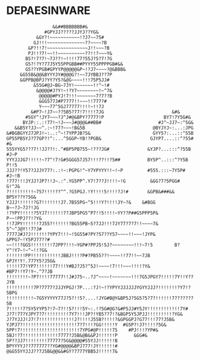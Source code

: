 # DEPAESINWARE

                          
                     &&##BBBBBBB#&
                  #GPYJJ?????JJYJ??YG&
               &GY?!~~~~~~~~~~~!?J7~~75#
              GJ!!!~~~~~~~~~~~~~~??~~~~?B
            &P?!!7!~~~~~~~~~~~~~~~J!!~~~?B
            PJ!!?7!~~!!~~~~~~~~~~??!!?~~~Y&
           B5?!7?7!~7J??!~!!!!77?55J?5?7!7G
           G5?!?Y?77J5Y55PPGBB##PYYY55PPPPGB#&&
           G5??YPGB#GPYYP@@@@@&P~!?J7~~~~?@&BBB&
         &G55B&@@&BYYYJY#@@@G?!~~7JYBBJ??7P
         &GPPB@BPJ?YY?Y5?&@G~~~~!!!75P5JJ#
              &55G#@J~BG~7JY!~~~~~~~!!^~!#
               &@@@@#J?Y!~!?Y7~~~~~~~~!~^7&
                @@@@@#PYJ!7!!!~~~~~~~7?7??B
                &GG577J#P7777!!~~~!!777?#
                Y~~~77^5GJ77777!!!!~!!7J                            
             &#P7~!J7~~??5B5?77!7!!!!7JG                         &#&
           #5GY^!JY7~~~?J^J#@&BPY?7777!P                      BY7!7Y5G#&
          BYJP::.:!77!~!J~~~J#@@@&##BB#                     #J^~JJ7~:^5G&
       &&B5Y?JJ~~^.:~!77?~~~!B&5B                         @BYJYJ~:...:JPG
    &#BGBGYYJ7JPJ!~:..:^~!7YPPJB?5&                       GYY5?:...::^55B            
    GP55PB5YJ?77GP?!^:...^5GGP~YB!?PGB&                  GJYP7....::^?55#          #&
    555YYG5???7!!JJ??!:.^#BP5PB755~!???JG#              &YJP?...:::^?55B         #J~P
    YYYJJJG7!!!!!~?7^!7!G#5GGG57J57!!!??!!?5##          BY5P^..:::^?Y5B         P!!5
    JJJ??!Y57?JJJY77?:.:!~:PGPG!^~Y7YPYYY!!~!~P         #555.:::~7Y5P#        #J~!B
    !777!!!JYJJ?JP7!!J~.:^.YG5PP^.Y7!7??J!!!!~!G         &GG?7?5PGG#         G!^J&
    ?!!!!!!!!!~757!!!!??^^.?G5PGJ.!Y!!!!5!!!!?J!#       &GPB&###&&      BP5Y??Y?5G&
    YJJJ!!!!!!?G7!!!!!!!J7.7B55PG~^5!!!Y?!!!!JY~?&    &#BGG            B~~?J~7J?!JG
    !?YPY!!!!!?5YJ7!!!!!!7?JBP5PG5^P7!!5!!!!~YY??P##G5PPP5P&           P~~!PPJ??!?Y&
    !!7JPY!!!!!!7J55?!!!!!!?BG55PB~5?7JJ!!!7JY77?7?7!!~~~~7&           5^~^J@Y!!7?J#
    7777J#J?J!!!!!!?YPY7!!!~!5G55#?PY?57??Y57~~~~!!~~~!JYP&         &PPG7~!Y5PJ77??#
    ~~!!!?GG5!!!!!!!!7JPP?!!!~YGP#?PPJ5!5J?~~~~~~~~!!!~7!5        B?Y^!Y7~!~^~!!?G&
    !!!!!!!PP!!!!!!!!!!!JBBJ!!!?P#?PB55??!~~~~!!77!!~~7JB      &PJY!Y!.777Y5?J5G&
    !!!!!77!YP7!!!!!!77!!!Y#BJ?J5?^5J!~~~~!7!!!~~~!!!!?Y&   #BP7!!Y7!Y~.^7?JB
    !!!!!!!!~?P7!!!!77777!!J#J75~..?J^~~~~!~~~~~~~!!!7G5JPGY7!!!!!7Y!!Y??JYB
    !!!!!!!!!!7P?7777?JJJYPGJ!7P...:?J!~!?YPYYJJJJJJYGYYJJJ?!!!!!!!?Y7!?5BPG
    !!!!!!!!!!~7G5YYYYY77J?5?!!5?....!JYG#B@Y&BP5J?5G5?5?7?!!!!!!7???????5B
    7!!!!!7?5Y5YYP5?!7~7?!!5?!!!5Y~:.!?5G#@G?&#P5JJ#Y5JY!!!!!!!!!!!!7Y#
    J?7!77?YJPY7?7!!!!!!!!!7Y7!!!JP?!YB5??7!?&BGP5Y5JPJJ!!!!!!!!!?YG&
    J?7YJJJ!J7!7!!!!!!!!!!!!!J?!!!!J55B?!!!!?&GPGGPJ?G77!!!77?J5B&
    YJPJ7?!!!!!!!!!!!!!!!!!!!!7?7!!!?GG!!!!!Y  #G5P?!J7!!!!?5G&
    5PP!7!!!!!!!!!!!!!!!!!!!!!!7YPG#@P!!!!!75    #PJ!!!?YP#&
    5BJ!?7!!!!!!!!!!!!!7777?J5B&@B&&PJ!!!!!!P      &GG#&
    5P??JJ7!!!!!!!!77777?5G&@@@@#55YJJ!!!!!!B        
    BPYYYYJ??777777??YG#@@@@&BPJ777!JY!!!!!!#
    @&G55YYJJJ??7J5B&@@&&#GY?7777YBB5J!!!!!7&
